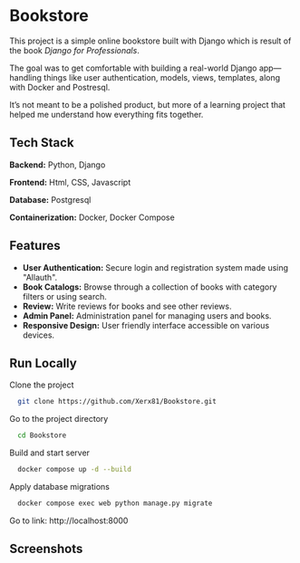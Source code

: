 
# Bookstore

This project is a simple online bookstore built with Django which is result of the book *Django for Professionals*.

The goal was to get comfortable with building a real-world Django app—handling things like user authentication, models, views, templates, along with Docker and Postresql.

It’s not meant to be a polished product, but more of a learning project that helped me understand how everything fits together.


## Tech Stack

**Backend:** Python, Django

**Frontend:** Html, CSS, Javascript

**Database:** Postgresql

**Containerization:** Docker, Docker Compose
## Features

- **User Authentication:** Secure login and registration system made using "Allauth".
- **Book Catalogs:** Browse through a collection of books with category filters or using search.
- **Review:** Write reviews for books and see other reviews.
- **Admin Panel:** Administration panel for managing users and books.
- **Responsive Design:** User friendly interface accessible on various devices.


## Run Locally

Clone the project

```bash
  git clone https://github.com/Xerx81/Bookstore.git
```

Go to the project directory

```bash
  cd Bookstore
```

Build and start server

```bash
  docker compose up -d --build
```

Apply database migrations

```bash
  docker compose exec web python manage.py migrate
```
Go to link: http://localhost:8000

## Screenshots

